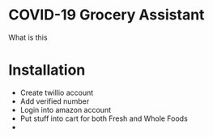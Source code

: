 # COVID-19 Grocery Assistant
What is this

# Installation
- Create twillio account
- Add verified number
- Login into amazon account
- Put stuff into cart for both Fresh and Whole Foods
- 
